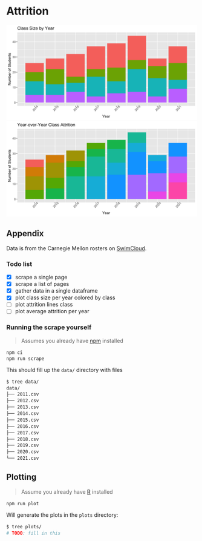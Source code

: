 # Attrition

![](./plots/relative-class-size-by-year.png)
![](./plots/class-attrition-by-year.png)

## Appendix

Data is from the Carnegie Mellon rosters on [SwimCloud].

### Todo list

- [x] scrape a single page
- [x] scrape a list of pages
- [x] gather data in a single dataframe
- [x] plot class size per year colored by class
- [ ] plot attrition lines class
- [ ] plot average attrition per year

### Running the scrape yourself

> Assumes you already have [npm] installed


```
npm ci
npm run scrape
```

This should fill up the `data/` directory with files

```bash
$ tree data/
data/
├── 2011.csv
├── 2012.csv
├── 2013.csv
├── 2014.csv
├── 2015.csv
├── 2016.csv
├── 2017.csv
├── 2018.csv
├── 2019.csv
├── 2020.csv
└── 2021.csv
```

## Plotting

> Assume you already have [R] installed

```
npm run plot
```

Will generate the plots in the `plots` directory:

```bash
$ tree plots/
# TODO: fill in this
```

<!-- Links -->
[SwimCloud]: https://www.swimcloud.com/team/33/roster/?page=1&gender=M&season_id=15&sort=name
[npm]: https://nodejs.org/en/docs/meta/topics/dependencies/#npm
[R]: https://www.r-project.org/
